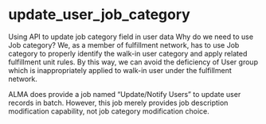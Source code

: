 # update_user_job_category
Using API to update job category field in user data
Why do we need to use Job category? We, as a member of fulfillment network, has to use Job category to properly identify the walk-in user category and apply related fulfillment unit rules. By this way, we can avoid the deficiency of User group which is inappropriately applied to walk-in user under the fulfillment network.

ALMA does provide a job named “Update/Notify Users” to update user records in batch. However, this job merely provides job description modification capability, not job category modification choice.
